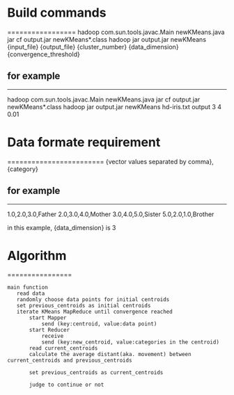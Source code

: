 # Build commands
=================
hadoop com.sun.tools.javac.Main newKMeans.java
jar cf output.jar newKMeans*.class
hadoop jar output.jar newKMeans {input_file} {output_file} {cluster_number} {data_dimension} {convergence_threshold}

## for example
------------
hadoop com.sun.tools.javac.Main newKMeans.java
jar cf output.jar newKMeans*.class
hadoop jar output.jar newKMeans hd-iris.txt output 3 4 0.01

# Data formate requirement
========================
{vector values separated by comma}, {category}

## for example
------------
1.0,2.0,3.0,Father
2.0,3.0,4.0,Mother
3.0,4.0,5.0,Sister
5.0,2.0,1.0,Brother

in this example, {data_dimension} is 3

# Algorithm
================
```
main function
   read data
   randomly choose data points for initial centroids
   set previous_centroids as initial centroids
   iterate KMeans MapReduce until convergence reached
       start Mapper 
           send (key:centroid, value:data point)
       start Reducer 
           receive
           send (key:new_centroid, value:categories in the centroid)
       read current_centroids
	   calculate the average distant(aka. movement) between current_centroids and previous_centroids
       
	   set previous_centroids as current_centroids

       judge to continue or not
```
